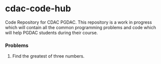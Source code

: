 # cdac-code-hub
Code Repository for CDAC PGDAC.
This repository is a work in progress which will contain all the common programming problems and code which will help PGDAC students during their course.



### Problems
1. Find the greatest of three numbers.